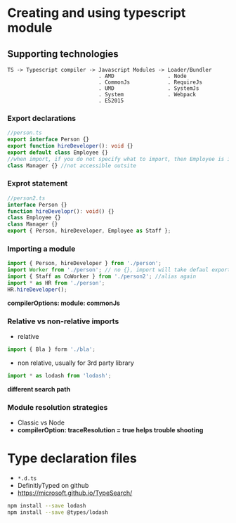 # Creating and using typescript module

## Supporting technologies
```
TS -> Typescript compiler -> Javascript Modules -> Loader/Bundler
                             . AMD                 . Node
                             . CommonJs            . RequireJs 
                             . UMD                 . SystemJs
                             . System              . Webpack 
                             . ES2015 
  ```

### Export declarations
```typescript
//person.ts
export interface Person {}
export function hireDeveloper(): void {}
export default class Employee {} 
//when import, if you do not specify what to import, then Employee is imported
class Manager {} //not accessible outsite
```

### Exprot statement
```typescript
//person2.ts
interface Person {}
function hireDevelopr(): void() {}
class Employee {}
class Manager {}
export { Person, hireDeveloper, Employee as Staff };
```

### Importing a module
```typescript
import { Person, hireDeveloper } from './person';
import Worker from './person'; // no {}, import will take defaul export Employee alias as Worker.
import { Staff as CoWorker } from './person2'; //alias again
import * as HR from './person';
HR.hireDeveloper();
```

**compilerOptions: module: commonJs**

### Relative vs non-relative imports
* relative
```typescript
import { Bla } form './bla';
```
* non relative, usually for 3rd party library
```typescript
import * as lodash from 'lodash';
```

**different search path**

### Module resolution strategies
* Classic vs Node
* **compilerOption: traceResolution = true helps trouble shooting**

# Type declaration files

* `*.d.ts`
* DefinitlyTyped on github
* https://microsoft.github.io/TypeSearch/
```bash
npm install --save lodash
npm install --save @types/lodash
```